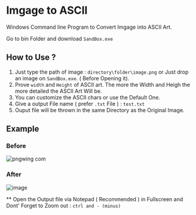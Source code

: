 # Imgage to ASCII 
   Windows Command line Program to Convert Imgage into ASCII Art.

   
Go to bin Folder and download `SandBox.exe`


## How to Use ?

1. Just type the path of image : `directory\folder\image.png` or Just drop an image on `SandBox.exe`. ( Before Opening it).
2. Prove `width` and `Height` of ASCII art. The more the Width and Heigh the more detailed the ASCII Art Will be.
3. You can customize the ASCII chars or use the Default One.
4. Give a output File name ( prefer `.txt` File ) : `test.txt`
5. Ouput file will be thrown in the same Directory as the Original Image.


## Example 

### Before

![pngwing com](https://github.com/ArcShahi/Image-to-ASCII/assets/90377780/494c1077-61fe-441a-8e9f-b8edd6586694)

### After

![image](https://github.com/ArcShahi/Image-to-ASCII/assets/90377780/f02b6a3a-0cb9-4427-b299-aa7d50114f13)


** Open the Output file via Notepad ( Recommended ) in Fullscreen and Dont' Forget to Zoom out : `ctrl and - (minus)`




